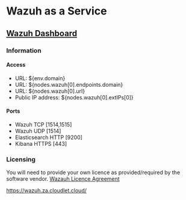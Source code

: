 # Wazuh as a Service

## [Wazuh Dashboard](https://${env.domain}:443)

### Information

#### Access

* URL: ${env.domain}
* URL: ${nodes.wazuh[0].endpoints.domain}
* URL: ${nodes.wazuh[0].url}
* Public IP address: ${nodes.wazuh[0].extIPs[0]}

#### Ports

* Wazuh TCP [1514,1515]
* Wazuh UDP [1514]
* Elasticsearch HTTP [9200]
* Kibana HTTPS [443]

### Licensing

You will need to provide your own licence as provided/required by the software vendor.
[Wazauh Licence Agreement](https://github.com/wazuh/wazuh/blob/master/LICENSE)


https://wazuh.za.cloudlet.cloud/